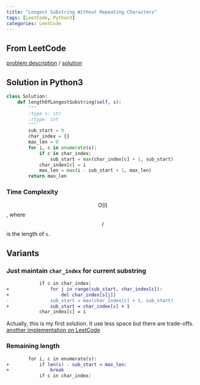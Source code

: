 ```yaml
---
title: "Longest Substring Without Repeating Characters"
tags: [LeetCode, Python3]
categories: LeetCode
---
```


## From LeetCode
[problem description](https://leetcode.com/problems/longest-substring-without-repeating-characters/description/)
/
[solution](https://leetcode.com/problems/longest-substring-without-repeating-characters/solution/#approach-3-sliding-window-optimized)

## Solution in Python3
```python
class Solution:
    def lengthOfLongestSubstring(self, s):
        """
        :type s: str
        :rtype: int
        """
        sub_start = 0
        char_index = {}
        max_len = 0
        for i, c in enumerate(s):
            if c in char_index:
                sub_start = max(char_index[c] + 1, sub_start)
            char_index[c] = i
            max_len = max(i - sub_start + 1, max_len)
        return max_len
```

### Time Complexity
$$O(l)$$, where $$l$$ is the length of `s`.

## Variants

### Just maintain `char_index` for current substring
```diff
            if c in char_index:
+               for j in range(sub_start, char_index[c]):
+                   del char_index[s[j]]
-               sub_start = max(char_index[c] + 1, sub_start)
+               sub_start = char_index[c] + 1
            char_index[c] = i            
```
Actually, this is my first solution. It use less space but there are trade-offs. [another implementation on LeetCode](https://leetcode.com/problems/longest-substring-without-repeating-characters/solution/#approach-2-sliding-window)

### Remaining length
```diff
        for i, c in enumerate(s):
+           if len(s) - sub_start < max_len: 
+               break
            if c in char_index:
```